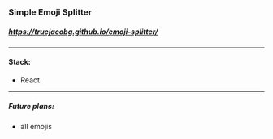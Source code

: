 ### Simple Emoji Splitter

##### https://truejacobg.github.io/emoji-splitter/

---

#### Stack:

- React

---

##### Future plans:

- all emojis
